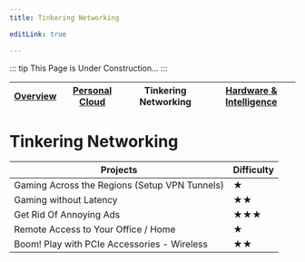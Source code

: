 ```yaml
---
title: Tinkering Networking

editLink: true

---
```


::: tip
This Page is Under Construction...
:::

| [Overview](..) | [Personal Cloud](../personal-cloud/) | Tinkering Networking | [Hardware & Intelligence](../tinkering-networking/) |
| --- | --- | --- | --- |

# Tinkering Networking

| Projects                                                     | Difficulty |
| ------------------------------------------------------------ | ---------- |
| Gaming Across the Regions (Setup VPN Tunnels)                | ★          |
| Gaming without Latency                                       | ★★         |
| Get Rid Of Annoying Ads                                      | ★★★        |
| Remote Access to Your Office / Home                          | ★          |
| Boom! Play with PCIe Accessories - Wireless                  | ★★         |